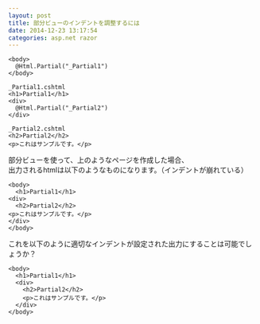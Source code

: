 ```yaml
---
layout: post
title: 部分ビューのインデントを調整するには
date: 2014-12-23 13:17:54
categories: asp.net razor
---
```

<!-- {% raw %} -->
<pre><code>&lt;body&gt;
  @Html.Partial("_Partial1")
&lt;/body&gt;

_Partial1.cshtml  
&lt;h1&gt;Partial1&lt;/h1&gt;
&lt;div&gt;
  @Html.Partial("_Partial2")
&lt;/div&gt;

_Partial2.cshtml
&lt;h2&gt;Partial2&lt;/h2&gt;
&lt;p&gt;これはサンプルです。&lt;/p&gt;
</code></pre>

<p>部分ビューを使って、上のようなページを作成した場合、<br>
出力されるhtmlは以下のようなものになります。（インデントが崩れている）</p>

<pre><code>&lt;body&gt;
  &lt;h1&gt;Partial1&lt;/h1&gt;
&lt;div&gt;
  &lt;h2&gt;Partial2&lt;/h2&gt;
&lt;p&gt;これはサンプルです。&lt;/p&gt;
&lt;/div&gt;
&lt;/body&gt;
</code></pre>

<p>これを以下のように適切なインデントが設定された出力にすることは可能でしょうか？</p>

<pre><code>&lt;body&gt;
  &lt;h1&gt;Partial1&lt;/h1&gt;
  &lt;div&gt;
    &lt;h2&gt;Partial2&lt;/h2&gt;
    &lt;p&gt;これはサンプルです。&lt;/p&gt;
  &lt;/div&gt;
&lt;/body&gt;
</code></pre>
<!-- {% endraw %} -->
